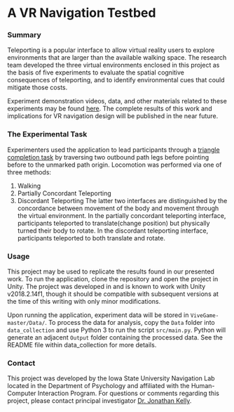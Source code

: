 # A VR Navigation Testbed

### Summary
Teleporting is a popular interface to allow virtual reality users to explore environments that are larger than the available walking space. The research team developed the three virtual environments enclosed in this project as the basis of five experiments to evaluate the spatial cognitive consequences of teleporting, and to identify environmental cues that could mitigate those costs.

Experiment demonstration videos, data, and other materials related to these experiments may be found [here](https://osf.io/m4zfv/). The complete results of this work and implications for VR navigation design will be published in the near future.

### The Experimental Task 
Experimenters used the application to lead participants through a [triangle completion task](https://books.google.com/books?id=zN_WAgAAQBAJ&pg=PA86) by traversing two outbound path legs before pointing before to the unmarked path origin. Locomotion was performed via one of three methods:
1. Walking
2. Partially Concordant Teleporting
3. Discordant Teleporting
The latter two interfaces are distinguished by the concordance between movement of the body and movement through the virtual environment. In the partially concordant teleporting interface, participants teleported to translate(change position) but physically turned their body to rotate. In the discordant teleporting interface, participants teleported to both translate and rotate.

### Usage
This project may be used to replicate the results found in our presented work. To run the application, clone the repository and open the project in Unity. The project was developed in and is known to work with Unity v2018.2.14f1, though it should be compatible with subsequent versions at the time of this writing with only minor modifications.

Upon running the application, experiment data will be stored in ```ViveGame-master/Data/```. To process the data for analysis, copy the ```Data``` folder into ```data_collection``` and use Python 3 to run the script ```src/main.py```. Python will generate an adjacent ```Output``` folder containing the processed data. See the README file within data_collection for more details.

### Contact
This project was developed by the Iowa State University Navigation Lab located in the Department of Psychology and affiliated with the Human-Computer Interaction Program. For questions or comments regarding this project, please contact principal investigator [Dr. Jonathan Kelly](mailto:jonkelly@iastate.edu).

